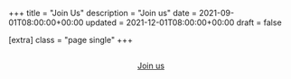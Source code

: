 +++
title = "Join Us"
description = "Join us"
date = 2021-09-01T08:00:00+00:00
updated = 2021-12-01T08:00:00+00:00
draft = false

[extra]
class = "page single"
+++

## 
<p style="text-align:center"><a href="mailto://contact@joinbase.io">Join us</a></p>